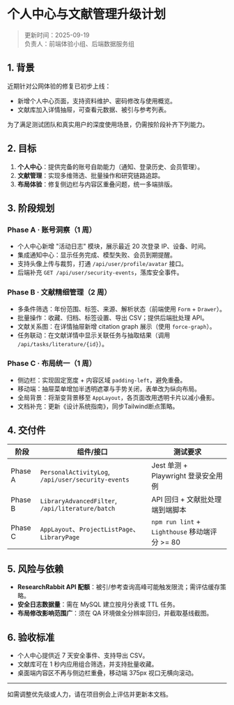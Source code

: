 # 个人中心与文献管理升级计划

> 更新时间：2025-09-19  
> 负责人：前端体验小组、后端数据服务组

## 1. 背景

近期针对公网体验的修复已初步上线：
- 新增个人中心页面，支持资料维护、密码修改与使用概览。
- 文献库加入详情抽屉，可查看元数据、被引与参考列表。

为了满足测试团队和真实用户的深度使用场景，仍需按阶段补齐下列能力。

## 2. 目标

1. **个人中心**：提供完备的账号自助能力（通知、登录历史、会员管理）。
2. **文献管理**：实现多维筛选、批量操作和研究链路追踪。
3. **布局体验**：修复侧边栏与内容区重叠问题，统一多端排版。

## 3. 阶段规划

### Phase A · 账号洞察（1 周）
- 个人中心新增 "活动日志" 模块，展示最近 20 次登录 IP、设备、时间。
- 集成通知中心：显示任务完成、模型失败、会员到期提醒。
- 支持头像上传与裁剪，打通 `/api/user/profile/avatar` 接口。
- 后端补充 `GET /api/user/security-events`，落库安全事件。

### Phase B · 文献精细管理（2 周）
- 多条件筛选：年份范围、标签、来源、解析状态（前端使用 `Form` + `Drawer`）。
- 批量操作：收藏、归档、标签设置、导出 CSV；提供后端批处理 API。
- 文献关系图：在详情抽屉新增 citation graph 展示（使用 `force-graph`）。
- 任务联动：在文献详情中显示关联任务与抽取结果（调用 `/api/tasks/literature/{id}`）。

### Phase C · 布局统一（1 周）
- 侧边栏：实现固定宽度 + 内容区域 `padding-left`，避免重叠。
- 移动端：抽屉菜单增加半透明遮罩与手势关闭，表单改为纵向布局。
- 全局背景：将渐变背景移至 `AppLayout`，各页面改用透明卡片以减小叠影。
- 文档补充：更新《设计系统指南》，同步Tailwind断点策略。

## 4. 交付件

| 阶段 | 组件/接口 | 测试要求 |
| --- | --- | --- |
| Phase A | `PersonalActivityLog`, `/api/user/security-events` | Jest 单测 + Playwright 登录安全用例 |
| Phase B | `LibraryAdvancedFilter`, `/api/literature/batch` | API 回归 + 文献批处理端到端脚本 |
| Phase C | `AppLayout`、`ProjectListPage`、`LibraryPage` | `npm run lint` + `Lighthouse` 移动端评分 >= 80 |

## 5. 风险与依赖

- **ResearchRabbit API 配额**：被引/参考查询高峰可能触发限流；需评估缓存策略。
- **安全日志数据量**：需在 MySQL 建立按月分表或 TTL 任务。
- **布局修改影响范围广**：须在 QA 环境做全分辨率回归，并截取基线截图。

## 6. 验收标准

- 个人中心提供近 7 天安全事件、支持导出 CSV。
- 文献库可在 1 秒内应用组合筛选，并支持批量收藏。
- 桌面端内容区不再与侧边栏重叠，移动端 375px 视口无横向滚动。

---
如需调整优先级或人力，请在项目例会上评估并更新本文档。
